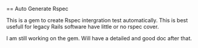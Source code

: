 == Auto Generate Rspec

This is a gem to create Rspec intergration test automatically. This is best usefull for legacy Rails software have little or no rspec cover.

I am still working on the gem. Will have a detailed and good doc after that.